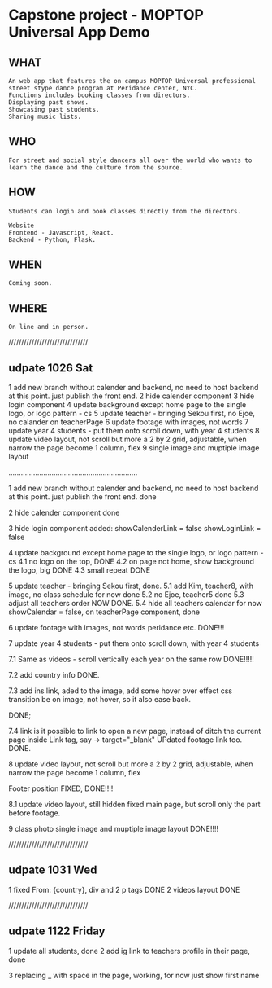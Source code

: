 # Capstone project -  MOPTOP Universal App Demo

## WHAT
```
An web app that features the on campus MOPTOP Universal professional street stype dance program at Peridance center, NYC. 
Functions includes booking classes from directors. 
Displaying past shows. 
Showcasing past students.
Sharing music lists.

```


## WHO
```
For street and social style dancers all over the world who wants to learn the dance and the culture from the source.
```

## HOW  
```
Students can login and book classes directly from the directors.

Website 
Frontend - Javascript, React.
Backend - Python, Flask.
```

## WHEN
```
Coming soon.
```

## WHERE
```
On line and in person.
```

///////////////////////////////
## udpate 1026 Sat
1 add new branch without calender and backend, no need to host backend at this point. just publish the front end. 
2 hide calender component
3 hide login component
4 update background except home page to the single logo, or logo pattern - cs
5 update teacher - bringing Sekou first, no Ejoe, no calander on teacherPage
6 update footage with images, not words
7 update year 4 students - put them onto scroll down, with year 4 students
8 update video layout, not scroll but more a 2 by 2 grid, adjustable, when narrow the page become 1 column, flex
9 single image and muptiple image layout

 




...............................................................


1 add new branch without calender and backend, no need to host backend at this point. just publish the front end. 
done

2 hide calender component
done

3 hide login component
added: 
showCalenderLink = false
showLoginLink = false

4 update background except home page to the single logo, or logo pattern - cs
4.1 no logo on the top, DONE
4.2 on page not home, show background the logo, big
DONE
4.3 small repeat
DONE


5 update teacher - bringing Sekou first, 
done.
5.1 add Kim, teacher8, with image, no class schedule for now
done
5.2 no Ejoe, teacher5
done
5.3 adjust all teachers order
NOW DONE.
5.4 hide all teachers calendar for now
showCalendar = false, on teacherPage component, done

6 update footage with images, not words
peridance etc.
DONE!!!

7 update year 4 students - put them onto scroll down, with year 4 students


7.1 Same as videos - scroll vertically
each year on the same row
DONE!!!!!

7.2 add country info
DONE.


7.3 add ins link, aded to the image, add some hover over effect
css transition be on image, not hover, so it also ease back.

DONE;

7.4 link is it possible to link to open a new page, instead of ditch the current page
inside Link tag, say -> target="_blank"
UPdated footage link too.
DONE.

8 update video layout, not scroll but more a 2 by 2 grid, adjustable, when narrow the page become 1 column, flex

Footer position FIXED, DONE!!!!


8.1 update video layout, still hidden fixed main page, but scroll only the part before footage. 

9 class photo single image and muptiple image layout
DONE!!!!




///////////////////////////////

## udpate 1031 Wed

1 fixed From: {country}, div and 2 p tags
DONE
2 videos layout
DONE

///////////////////////////////

## udpate 1122 Friday
1 update all students, done
2 add ig link to teachers profile in their page, done
 <!-- <a target="_blank"  href={teacher.ins}> -->
3 replacing _ with space in the page, working, for now just show first name
